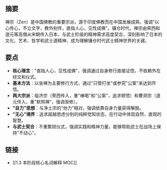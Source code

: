 ## 摘要
禅宗（Zen）是中国佛教的重要宗派，源于印度佛教而在中国发展成熟，强调"以心传心，不立文字，教外别传，直指人心，见性成佛"。镰仓时代，禅宗由荣西和道元等高僧从宋朝传入日本，与武士阶级的精神需求高度契合，深刻影响了日本的文化、艺术、哲学和武士道精神，成为理解镰仓时代武士精神世界的关键。

## 要点
- **核心理念**："直指人心，见性成佛"，强调通过自身修行直接证悟，不依赖外在经文和仪式。
- **基本方法**：以坐禅为主要修行方式，通过"只管打坐"或参究"公案"来达到开悟。
- **两大宗派**：临济宗（荣西传入，重"棒喝"和"公案"，追求顿悟）和曹洞宗（道元传入，重"默照禅"，强调渐修）。
- **"自力"思想**：与净土宗的"他力"相对，强调依靠自身力量获得解脱。
- **"无心"境界**：追求超越思虑分别的纯粹觉知状态，在行动中体现自然、直观的智慧。
- **与武士契合**：不重繁琐仪式，强调实践和精神力量，能够帮助武士在战场上保持"不动心"。

## 链接
- [[1.3 本阶段核心名词解释 MOC]]
